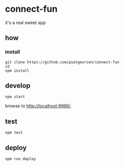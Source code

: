 
# connect-fun

it's a real sweet app

## how

### install

```
git clone https://github.com/pietgeursen/connect-fun
cd 
npm install
```

## develop

```
npm start
```

browse to <http://localhost:9966/>.

## test

```
npm test
```

## deploy

```
npm run deploy
```
